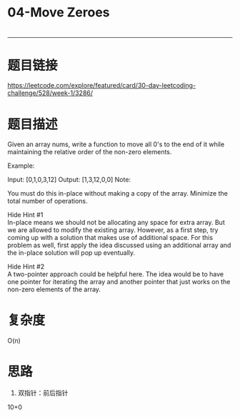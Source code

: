 # 04-Move Zeroes
# 
-----------
# 题目链接
https://leetcode.com/explore/featured/card/30-day-leetcoding-challenge/528/week-1/3286/

# 题目描述
Given an array nums, write a function to move all 0's to the end of it while maintaining the relative order of the non-zero elements.

Example:

Input: [0,1,0,3,12]
Output: [1,3,12,0,0]
Note:

You must do this in-place without making a copy of the array.
Minimize the total number of operations.

Hide Hint #1  
In-place means we should not be allocating any space for extra array. But we are allowed to modify the existing array. However, as a first step, try coming up with a solution that makes use of additional space. For this problem as well, first apply the idea discussed using an additional array and the in-place solution will pop up eventually.

Hide Hint #2  
A two-pointer approach could be helpful here. The idea would be to have one pointer for iterating the array and another pointer that just works on the non-zero elements of the array.

# 复杂度
O(n)

# 思路
1. 双指针：前后指针

10+0